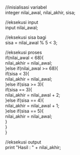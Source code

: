//inisialisasi variabel
<br>
integer nilai_awal, nilai_akhir, sisa;

//eksekusi input
<br>
input nilai_awal;

//eksekusi sisa bagi
<br>
sisa = nilai_awal % 5 < 3;

//eksekusi proses
<br>
if(nilai_awal < 68){
    <br>
    nilai_akhir = nilai_awal;
    <br>
}else if(nilai_awal >= 68){
    <br>
    if(sisa < 3){
        <br>
        nilai_akhir = nilai_awal; 
        <br>
    }else if(sisa >= 3){
        <br>
        if(sisa == 3){
            <br>
            nilai_akhir = nilai_awal + 2; 
            <br>
        }else if(sisa == 4){
            <br>
            nilai_akhir = nilai_awal + 1; 
            <br>
        }else if(sisa == 5){
            <br>
            nilai_akhir = nilai_awal;
            <br> 
        }
        <br>
    }
    <br>
}

//eksekusi output
<br>
print "Hasil : " + nilai_akhir;

